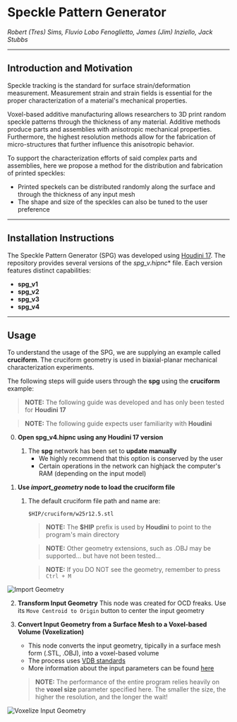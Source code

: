 # Speckle Pattern Generator
_Robert (Tres) Sims, Fluvio Lobo Fenoglietto, James (Jim) Inziello, Jack Stubbs_

---

## Introduction and Motivation
Speckle tracking is the standard for surface strain/deformation measurement. Measurement strain and strain fields is essential for the proper characterization of a material's mechanical properties.

Voxel-based additive manufacturing allows researchers to 3D print random speckle patterns through the thickness of any material. Additive methods produce parts and assemblies with anisotropic mechanical properties. Furthermore, the highest resolution methods allow for the fabrication of micro-structures that further influence this anisotropic behavior.

To support the characterization efforts of said complex parts and assemblies, here we propose a method for the distribution and fabrication of printed speckles:
* Printed speckels can be distributed randomly along the surface and through the thickness of any input mesh
* The shape and size of the speckles can also be tuned to the user preference

---

## Installation Instructions
The Speckle Pattern Generator (SPG) was developed using [Houdini 17](https://www.sidefx.com/products/houdini/). The repository provides several versions of the **spg_v*.hipnc** file. Each version features distinct capabilities:
* **spg_v1**
* **spg_v2**
* **spg_v3**
* **spg_v4**

---

## Usage
To understand the usage of the SPG, we are supplying an example called **cruciform**. The cruciform geometry is used in biaxial-planar mechanical characterization experiments.

The following steps will guide users through the **spg** using the **cruciform** example:
> **NOTE:** The following guide was developed and has only been tested for **Houdini 17**

> **NOTE:** The following guide expects user familiarity with **Houdini**

0.  **Open spg_v4.hipnc using any Houdini 17 version**
    1.  The **spg** network has been set to **update manually**
        *   We highly recommend that this option is conserved by the user
        *   Certain operations in the network can highjack the computer's RAM (depending on the input model)

1.  **Use _import_geometry_ node to load the cruciform file**
    1.  The default cruciform file path and name are:
        ```
        $HIP/cruciform/w25r12.5.stl
        ```
        > **NOTE:** The **$HIP** prefix is used by **Houdini** to point to the program's main directory
        
        > **NOTE:** Other geometry extensions, such as .OBJ may be supported... but have not been tested...
        
        > **NOTE:** If you DO NOT see the geometry, remember to press `Ctrl + M`
        
![Import Geometry](https://github.com/pd3d/spg/blob/master/media/cruciform_fig_import.PNG)   

2.  **Transform Input Geometry**
    This node was created for OCD freaks. Use its `Move Centroid to Origin` button to center the input geometry
    
3.  **Convert Input Geometry from a Surface Mesh to a Voxel-based Volume (Voxelization)**
    *   This node converts the input geometry, tipically in a surface mesh form (.STL, .OBJ), into a voxel-based volume
    *   The process uses [VDB standards](https://www.openvdb.org/about/)
    *   More information about the input parameters can be found [here](https://www.sidefx.com/docs/houdini/nodes/sop/vdbfrompolygons.html)
    
    > **NOTE:** The performance of the entire program relies heavily on the **voxel size** parameter specified here. The smaller the size, the higher the resolution, and the longer the wait!
    
![Voxelize Input Geometry]()
